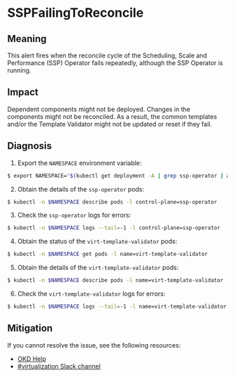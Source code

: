 # SSPFailingToReconcile
<!--apinnick, Nov 2022-->

## Meaning

This alert fires when the reconcile cycle of the Scheduling, Scale and Performance (SSP) Operator fails repeatedly, although the SSP Operator is running.

## Impact

Dependent components might not be deployed. Changes in the components might not be reconciled. As a result, the common templates and/or the Template Validator might not be updated or reset if they fail.

## Diagnosis

1. Export the `NAMESPACE` environment variable:
  ```bash
  $ export NAMESPACE="$(kubectl get deployment -A | grep ssp-operator | awk '{print $1}')"
  ```
2. Obtain the details of the `ssp-operator` pods:
  ```bash
  $ kubectl -n $NAMESPACE describe pods -l control-plane=ssp-operator
  ```
3. Check the `ssp-operator` logs for errors:
  ```bash
  $ kubectl -n $NAMESPACE logs --tail=-1 -l control-plane=ssp-operator
  ```
4. Obtain the status of the `virt-template-validator` pods:
  ```bash
  $ kubectl -n $NAMESPACE get pods -l name=virt-template-validator
  ```
5. Obtain the details of the `virt-template-validator` pods:
  ```bash
  $ kubectl -n $NAMESPACE describe pods -l name=virt-template-validator
  ```
6. Check the `virt-template-validator` logs for errors:
  ```bash
  $ kubectl -n $NAMESPACE logs --tail=-1 -l name=virt-template-validator
  ```
 
## Mitigation

<!--CNV: If you cannot resolve the issue, log in to the [Customer Portal](https://access.redhat.com) and open a support case, attaching the artifacts gathered during the Diagnosis procedure.-->

<!--KVstart-->
If you cannot resolve the issue, see the following resources:

- [OKD Help](https://www.okd.io/help/)
- [#virtualization Slack channel](https://kubernetes.slack.com/channels/virtualization)
<!--KVend-->